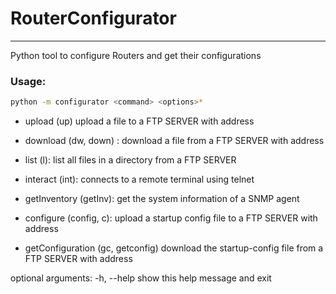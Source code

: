 # RouterConfigurator
___
Python tool to configure Routers and get their configurations 

### Usage:

```bash
python -m configurator <command> <options>*
``` 
- upload (up)         upload a file to a FTP SERVER with address <addr>
- download (dw, down) : download a file from a FTP SERVER with address <addr>
- list (l): list all files in a directory <path> from a FTP SERVER <addr>
- interact (int): connects to a remote terminal using telnet
- getInventory (getInv):
 get the system information of a SNMP agent

- configure (config, c): upload a startup config file to a FTP SERVER with address <addr>

- getConfiguration (gc, getconfig) download the startup-config file from a FTP SERVER with address <addr>

optional arguments:
  -h, --help            show this help message and exit
